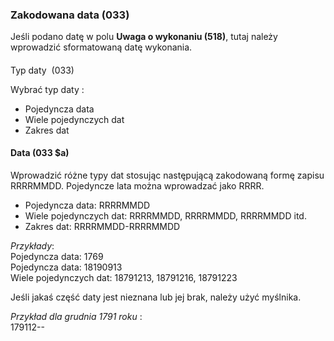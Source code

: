### Zakodowana data (033)  

Jeśli podano datę w polu **Uwaga o wykonaniu (518)**, tutaj należy wprowadzić sformatowaną datę wykonania.

####   
Typ daty&nbsp; (033)

Wybrać typ daty :

- Pojedyncza data  
- Wiele pojedynczych dat  
- Zakres dat  
   

#### Data (033 $a)

Wprowadzić różne typy dat stosując następującą zakodowaną formę zapisu RRRRMMDD. Pojedyncze lata można wprowadzać jako RRRR.

- Pojedyncza data: RRRRMMDD
- Wiele pojedynczych dat: RRRRMMDD, RRRRMMDD, RRRRMMDD itd.  
- Zakres dat: RRRRMMDD-RRRRMMDD

_Przykłady_:  
Pojedyncza data: 1769  
Pojedyncza data: 18190913  
Wiele pojedynczych dat: 18791213, 18791216, 18791223

Jeśli jakaś część daty jest nieznana lub jej brak, należy użyć myślnika.

_Przykład dla grudnia_ _1791 roku_ :   
179112--